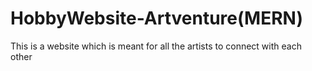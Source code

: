 # HobbyWebsite-Artventure(MERN)
This is a website which is meant for all the artists to connect with each other 
